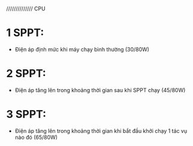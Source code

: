 //////////////
CPU
# 1 SPPT:
- Điện áp định mức khi máy chạy bình thường (30/80W)

# 2 SPPT:
- Điện áp tăng lên trong khoảng thời gian sau khi SPPT chạy  (45/80W)

# 3 SPPT:
- Điện áp tăng lên trong khoảng thời gian khi bắt đầu khởi chạy 1 tác vụ nào đó  (65/80W)
